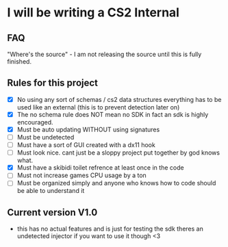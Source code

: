# I will be writing a CS2 Internal
## FAQ
"Where's the source" - I am not releasing the source until this is fully finished.
## Rules for this project
- [X] No using any sort of schemas / cs2 data structures everything has to be used like an external (this is to prevent detection later on)
- [X] The no schema rule does NOT mean no SDK in fact an sdk is highly encouraged.
- [X] Must be auto updating WITHOUT using signatures
- [ ] Must be undetected
- [ ] Must have a sort of GUI created with a dx11 hook
- [ ] Must look nice. cant just be a sloppy project put together by god knows what.
- [X] Must have a skibidi toilet refrence at least once in the code
- [ ] Must not increase games CPU usage by a ton
- [ ] Must be organized simply and anyone who knows how to code should be able to understand it
## Current version V1.0
- this has no actual features and is just for testing the sdk theres an undetected injector if you want to use it though <3
